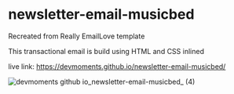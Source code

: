# newsletter-email-musicbed

Recreated from Really EmailLove template

This transactional email is build using HTML and CSS inlined

live link: https://devmoments.github.io/newsletter-email-musicbed/

![devmoments github io_newsletter-email-musicbed_ (4)](https://user-images.githubusercontent.com/108278982/202371075-c376c854-8880-4275-bc90-504a17874890.png)
